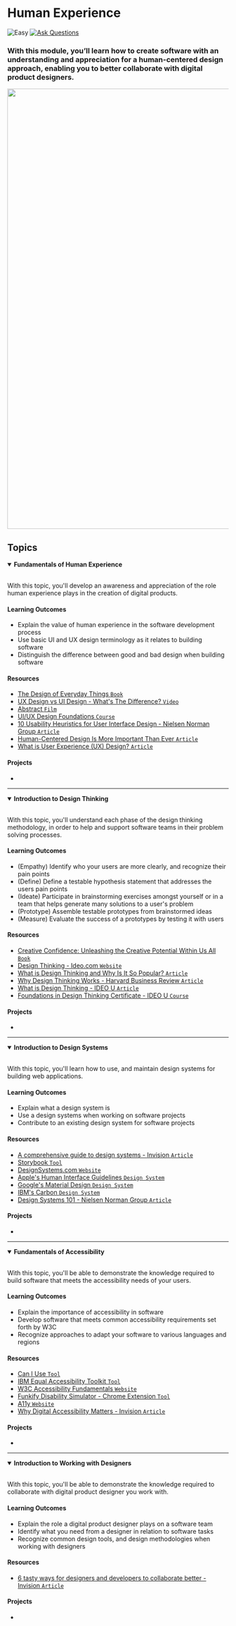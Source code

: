 # Human Experience

![Easy](https://img.shields.io/badge/Difficulty-%E2%97%8F%20Easy-brightgreen?style=flat-square)
<a href="https://github.com/engineerkit/engineerkit/discussions">![Ask Questions](https://img.shields.io/badge/Ask%20Questions%20-blue.svg?style=flat-square&logo=discourse&logoWidth=15&labelColor=555&color=4d51cc)</a>

### With this module, you’ll learn how to create software with an understanding and appreciation for a human-centered design approach, enabling you to better collaborate with digital product designers.

<img src="https://user-images.githubusercontent.com/7631485/135389171-501a0f3d-e5d6-4e8f-a3b0-1c9d081728d8.png" width="1000" />

## Topics

<details open>
   <summary><b>Fundamentals of Human Experience</b></summary><br/>

   With this topic, you'll develop an awareness and appreciation of the role human experience plays in the creation of digital products. 

   #### Learning Outcomes
   * Explain the value of human experience in the software development process
   * Use basic UI and UX design terminology as it relates to building software
   * Distinguish the difference between good and bad design when building software

   #### Resources
   * [The Design of Everyday Things `Book`](https://www.amazon.com/Design-Everyday-Things-Revised-Expanded/dp/0465050654)
   * [UX Design vs UI Design - What's The Difference? `Video`](https://www.youtube.com/watch?v=5CxXhyhT6Fc)
   * [Abstract `Film`](https://www.netflix.com/title/80057883)
   * [UI/UX Design Foundations `Course`](https://app.uxcel.com/courses/design-foundations)
   * [10 Usability Heuristics for User Interface Design - Nielsen Norman Group `Article`](https://www.nngroup.com/articles/ten-usability-heuristics/)
   * [Human-Centered Design Is More Important Than Ever `Article`](https://www.bcg.com/publications/2020/the-importance-of-human-centered-design)
   * [What is User Experience (UX) Design? `Article`](https://www.interaction-design.org/literature/topics/ux-design)

   #### Projects
   *
</details>

----

<details open>
   <summary><b>Introduction to Design Thinking</b></summary><br/>

   With this topic, you'll understand each phase of the design thinking methodology, in order to help and support software teams in their problem solving processes. 

   #### Learning Outcomes
   * (Empathy) Identify who your users are more clearly, and recognize their pain points
   * (Define) Define a testable hypothesis statement that addresses the users pain points
   * (Ideate) Participate in brainstorming exercises amongst yourself or in a team that helps generate many solutions to a user's problem
   * (Prototype) Assemble testable prototypes from brainstormed ideas
   * (Measure) Evaluate the success of a prototypes by testing it with users

   #### Resources
   * [Creative Confidence: Unleashing the Creative Potential Within Us All `Book`](https://www.amazon.com/Creative-Confidence-Unleashing-Potential-Within/dp/038534936X)
   * [Design Thinking - Ideo.com `Website`](https://designthinking.ideo.com/)
   * [What is Design Thinking and Why Is It So Popular? `Article`](https://www.interaction-design.org/literature/article/what-is-design-thinking-and-why-is-it-so-popular)
   * [Why Design Thinking Works - Harvard Business Review `Article`](https://hbr.org/2018/09/why-design-thinking-works)
   * [What is Design Thinking - IDEO U `Article`](https://www.ideou.com/blogs/inspiration/what-is-design-thinking)
   * [Foundations in Design Thinking Certificate - IDEO U `Course`](https://www.ideou.com/collections/design-thinking-courses/products/design-thinking-certificate)

   #### Projects
   *
</details>

----

<details open>
   <summary><b>Introduction to Design Systems</b></summary><br/>

   With this topic, you'll learn how to use, and maintain design systems for building web applications. 

   #### Learning Outcomes
   * Explain what a design system is
   * Use a design systems when working on software projects
   * Contribute to an existing design system for software projects

   #### Resources
   * [A comprehensive guide to design systems - Invision `Article`](https://www.invisionapp.com/inside-design/guide-to-design-systems/)
   * [Storybook `Tool`](https://storybook.js.org/)
   * [DesignSystems.com `Website`](https://www.designsystems.com/)
   * [Apple's Human Interface Guidelines `Design System`](https://developer.apple.com/design/human-interface-guidelines/)
   * [Google's Material Design `Design System`](https://material.io/)
   * [IBM's Carbon `Design System`](https://www.carbondesignsystem.com/)
   * [Design Systems 101 - Nielsen Norman Group `Article`](https://www.nngroup.com/articles/design-systems-101/)

   #### Projects
   *
</details>

----

<details open>
   <summary><b>Fundamentals of Accessibility</b></summary><br/>

   With this topic, you'll be able to demonstrate the knowledge required to build software that meets the accessibility needs of your users. 

   #### Learning Outcomes
   * Explain the importance of accessibility in software
   * Develop software that meets common accessibility requirements set forth by W3C
   * Recognize approaches to adapt your software to various languages and regions

   #### Resources
   * [Can I Use `Tool`](https://caniuse.com/)
   * [IBM Equal Accessibility Toolkit `Tool`](https://www.ibm.com/able/toolkit/)
   * [W3C Accessibility Fundamentals `Website`](https://www.w3.org/WAI/fundamentals/)
   * [Funkify Disability Simulator - Chrome Extension `Tool`](https://www.funkify.org/)
   * [A11y `Website`](https://www.a11yproject.com/)
   * [Why Digital Accessibility Matters - Invision `Article`](https://www.invisionapp.com/inside-design/why-digital-accessibility-matters/)

   #### Projects
   *
</details>

----

<details open>
   <summary><b>Introduction to Working with Designers</b></summary><br/>

   With this topic, you'll be able to demonstrate the knowledge required to collaborate with digital product designer you work with.

   #### Learning Outcomes
   * Explain the role a digital product designer plays on a software team
   * Identify what you need from a designer in relation to software tasks
   * Recognize common design tools, and design methodologies when working with designers

   #### Resources
   * [6 tasty ways for designers and developers to collaborate better - Invision `Article`](https://www.invisionapp.com/inside-design/designer-developer-collaboration-ideas/)

   #### Projects
   *
</details>
